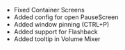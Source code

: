 - Fixed Container Screens
- Added config for open PauseScreen
- Added window pinning (CTRL+P)
- Added support for Flashback
- Added tooltip in Volume Mixer